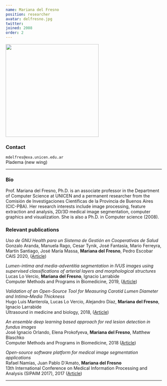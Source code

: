 ```yaml
---
name: Mariana del Fresno
position: researcher
avatar: delfresno.jpg
twitter:
joined: 2008
order: 2
---
```


<img width="300" src="{{site.baseurl}}/images/people/{{page.avatar}}" data-action="zoom">

### Contact

<i class="fa fa-envelope-o"></i>  `mdelfres@exa.unicen.edu.ar`<br>
<i class="fa fa-building"></i> Pladema (new wing) <br>

<hr>

### Bio

Prof. Mariana del Fresno, Ph.D. is an associate professor in the Department of Computer Science at UNICEN and a permanent researcher from the Comisión de Investigaciones Científicas de la Provincia de Buenos Aires (CIC-PBA). Her research interests include image processing, feature extraction and analysis, 2D/3D medical image segmentation, computer graphics and visualization. She is also a Ph.D. in Computer science (2008).

### Relevant publications

_Uso de GNU Health para un Sistema de Gestión en Cooperativas de Salud_<br>
Gonzalo Aranda, Manuela Rago, Cesar Tynik, José Fantasía, Mario Ferreyra, Martín Santiago, José María Massa, **Mariana del Fresno**, Pedro Escobar
CAIS 2020, ([Article](http://sedici.unlp.edu.ar/bitstream/handle/10915/115765/Documento_completo.pdf?sequence=1))

_Lumen-intima and media-adventitia segmentation in IVUS images using supervised classifications of arterial layers and morphological structures_<br>
Lucas Lo Vercio, **Mariana del Fresno**, Ignacio Larrabide<br>
Computer Methods and Programs in Biomedicine, 2019, ([Article](https://doi.org/10.1016/j.cmpb.2019.05.021))

_Validation of an Open-Source Tool for Measuring Carotid Lumen Diameter and Intima–Media Thickness_<br>
Hugo Luis Manterola, Lucas Lo Vercio, Alejandro Díaz, **Mariana del Fresno**, Ignacio Larrabide<br>
Ultrasound in medicine and biology, 2018, ([Article](https://doi.org/10.1016/j.ultrasmedbio.2018.04.001))

_An ensemble deep learning based approach for red lesion detection in fundus images_<br>
José Ignacio Orlando, Elena Prokofyeva, **Mariana del Fresno**, Matthew Blaschko<br>
Computer Methods and Programs in Biomedicine, 2018 ([Article](https://arxiv.org/pdf/1706.03008.pdf))

_Open-source software platform for medical image segmentation applications_<br>
Rafael Namías, Juan Pablo D'Amato, **Mariana del Fresno**<br>
13th International Conference on Medical Information Processing and Analysis (SIPAIM 2017), 2017 ([Article](https://doi.org/10.1117/12.2283487))


<hr>